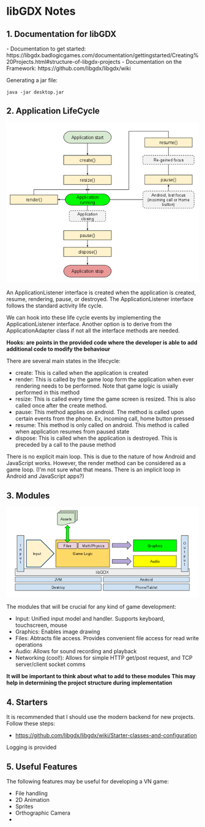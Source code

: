 <h1>libGDX Notes</h1> 

<h2>1. Documentation for libGDX</h2> 
- Documentation to get started: https://libgdx.badlogicgames.com/documentation/gettingstarted/Creating%20Projects.html#structure-of-libgdx-projects
- Documentation on the Framework: https://github.com/libgdx/libgdx/wiki

Generating a jar file:

    java -jar desktop.jar


<h2>2. Application LifeCycle </h3>

![A visual diagram showing the life cycle](./life-cycle.png)

An ApplicationListener interface is created when the application is created, resume, rendering, pause, or destroyed. The ApplicationListener interface follows the standard activity life cycle.

We can hook into these life cycle events by implementing the ApplicationListener interface. Another option is to derive from the ApplicationAdapter class if not all the interface methods are needed.



__Hooks: are points in the provided code where the developer is able to add additional code to modify the behaviour__


There are several main states in the lifecycle: 
- create: This is called when the application is created
- render: This is called by the game loop form the application when ever rendering needs to be performed. Note that game logic is usially performed in this method
- resize: This is called every time the game screen is resized. This is also called once after the create method. 
- pause: This method applies on android. The method is called upon certain events from the phone. Ex, incoming call, home button pressed
- resume: This method is only called on android. This method is called when application resumes from paused state
- dispose: This is called when the application is destroyed. This is preceded by a call to the pause method

There is no explicit main loop. This is due to the nature of how Android and JavaScript works. However, the render method can be considered as a game loop. (I'm not sure what that means. There is an implicit loop in Android and JavaScript apps?)

<h2>3. Modules</h2>

![Modules and basic implementation](./modules-overview.png)

The modules that will be crucial for any kind of game development:
- Input: Unified input model and handler. Supports keyboard, touchscreen, mouse
- Graphics: Enables image drawing
- Files: Abtracts file access. Provides convenient file access for read write operations 
- Audio: Allows for sound recording and playback 
- Networking (cool!): Allows for simple HTTP get/post request, and TCP server/client socket comms

**It will be important to think about what to add to these modules**
**This may help in determining the project structure during implementation**


<h2>4. Starters</h2>
It is recommended that I should use the modern backend for new projects. Follow these steps:

- https://github.com/libgdx/libgdx/wiki/Starter-classes-and-configuration

Logging is provided


<h2>5. Useful Features</h2>

The following features may be useful for developing a VN game:

- File handling
- 2D Animation
- Sprites
- Orthographic Camera 
- 